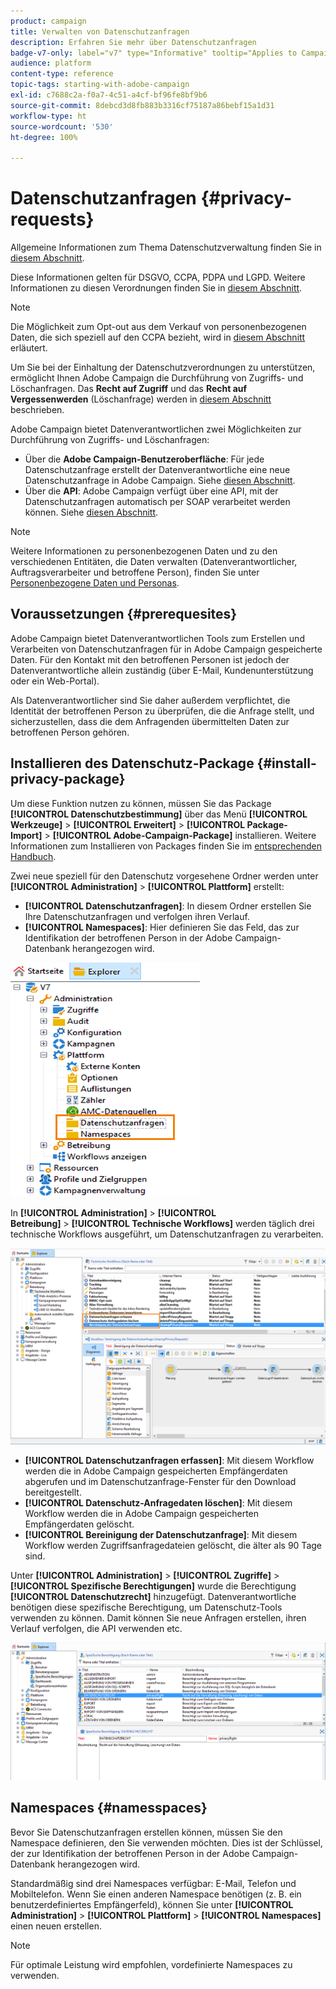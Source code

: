```yaml
---
product: campaign
title: Verwalten von Datenschutzanfragen
description: Erfahren Sie mehr über Datenschutzanfragen
badge-v7-only: label="v7" type="Informative" tooltip="Applies to Campaign Classic v7 only"
audience: platform
content-type: reference
topic-tags: starting-with-adobe-campaign
exl-id: c7688c2a-f0a7-4c51-a4cf-bf96fe8bf9b6
source-git-commit: 8debcd3d8fb883b3316cf75187a86bebf15a1d31
workflow-type: ht
source-wordcount: '530'
ht-degree: 100%

---
```


# Datenschutzanfragen {#privacy-requests}



Allgemeine Informationen zum Thema Datenschutzverwaltung finden Sie in [diesem Abschnitt](privacy-management.md).

Diese Informationen gelten für DSGVO, CCPA, PDPA und LGPD. Weitere Informationen zu diesen Verordnungen finden Sie in [diesem Abschnitt](privacy-management.md#privacy-management-regulations).

>[!NOTE]
>
>Die Möglichkeit zum Opt-out aus dem Verkauf von personenbezogenen Daten, die sich speziell auf den CCPA bezieht, wird in [diesem Abschnitt](#sale-of-personal-information-ccpa) erläutert.

<!--Installation procedures described in this document are applicable starting Campaign Classic 18.4 (build 8931+). If you are running on a previous version, refer to this [technote](https://helpx.adobe.com/campaign/kb/how-to-install-gdpr-package-on-legacy-versions.html).-->

Um Sie bei der Einhaltung der Datenschutzverordnungen zu unterstützen, ermöglicht Ihnen Adobe Campaign die Durchführung von Zugriffs- und Löschanfragen. Das **Recht auf Zugriff** und das **Recht auf Vergessenwerden** (Löschanfrage) werden in [diesem Abschnitt](privacy-management.md#right-access-forgotten) beschrieben.

Adobe Campaign bietet Datenverantwortlichen zwei Möglichkeiten zur Durchführung von Zugriffs- und Löschanfragen:

* Über die **Adobe Campaign-Benutzeroberfläche**: Für jede Datenschutzanfrage erstellt der Datenverantwortliche eine neue Datenschutzanfrage in Adobe Campaign. Siehe [diesen Abschnitt](privacy-requests-ui.md).
* Über die **API**: Adobe Campaign verfügt über eine API, mit der Datenschutzanfragen automatisch per SOAP verarbeitet werden können. Siehe [diesen Abschnitt](privacy-requests-api.md).

>[!NOTE]
>
>Weitere Informationen zu personenbezogenen Daten und zu den verschiedenen Entitäten, die Daten verwalten (Datenverantwortlicher, Auftragsverarbeiter und betroffene Person), finden Sie unter [Personenbezogene Daten und Personas](privacy-and-recommendations.md#personal-data).

## Voraussetzungen {#prerequesites}

Adobe Campaign bietet Datenverantwortlichen Tools zum Erstellen und Verarbeiten von Datenschutzanfragen für in Adobe Campaign gespeicherte Daten. Für den Kontakt mit den betroffenen Personen ist jedoch der Datenverantwortliche allein zuständig (über E-Mail, Kundenunterstützung oder ein Web-Portal).

Als Datenverantwortlicher sind Sie daher außerdem verpflichtet, die Identität der betroffenen Person zu überprüfen, die die Anfrage stellt, und sicherzustellen, dass die dem Anfragenden übermittelten Daten zur betroffenen Person gehören.

## Installieren des Datenschutz-Package {#install-privacy-package}

Um diese Funktion nutzen zu können, müssen Sie das Package **[!UICONTROL Datenschutzbestimmung]** über das Menü **[!UICONTROL Werkzeuge]** > **[!UICONTROL Erweitert]** > **[!UICONTROL Package-Import]** > **[!UICONTROL Adobe-Campaign-Package]** installieren. Weitere Informationen zum Installieren von Packages finden Sie im [entsprechenden Handbuch](../../installation/using/installing-campaign-standard-packages.md).

Zwei neue speziell für den Datenschutz vorgesehene Ordner werden unter **[!UICONTROL Administration]** > **[!UICONTROL Plattform]** erstellt:

* **[!UICONTROL Datenschutzanfragen]**: In diesem Ordner erstellen Sie Ihre Datenschutzanfragen und verfolgen ihren Verlauf.
* **[!UICONTROL Namespaces]**: Hier definieren Sie das Feld, das zur Identifikation der betroffenen Person in der Adobe Campaign-Datenbank herangezogen wird.

![](assets/privacy-folders.png)

In **[!UICONTROL Administration]** > **[!UICONTROL Betreibung]** > **[!UICONTROL Technische Workflows]** werden täglich drei technische Workflows ausgeführt, um Datenschutzanfragen zu verarbeiten.

![](assets/privacy-workflows.png)

* **[!UICONTROL Datenschutzanfragen erfassen]**: Mit diesem Workflow werden die in Adobe Campaign gespeicherten Empfängerdaten abgerufen und im Datenschutzanfrage-Fenster für den Download bereitgestellt.
* **[!UICONTROL Datenschutz-Anfragedaten löschen]**: Mit diesem Workflow werden die in Adobe Campaign gespeicherten Empfängerdaten gelöscht.
* **[!UICONTROL Bereinigung der Datenschutzanfrage]**: Mit diesem Workflow werden Zugriffsanfragedateien gelöscht, die älter als 90 Tage sind.

Unter **[!UICONTROL Administration]** > **[!UICONTROL Zugriffe]** > **[!UICONTROL Spezifische Berechtigungen]** wurde die Berechtigung **[!UICONTROL Datenschutzrecht]** hinzugefügt. Datenverantwortliche benötigen diese spezifische Berechtigung, um Datenschutz-Tools verwenden zu können. Damit können Sie neue Anfragen erstellen, ihren Verlauf verfolgen, die API verwenden etc.

![](assets/privacy-right.png)

## Namespaces {#namesspaces}

Bevor Sie Datenschutzanfragen erstellen können, müssen Sie den Namespace definieren, den Sie verwenden möchten. Dies ist der Schlüssel, der zur Identifikation der betroffenen Person in der Adobe Campaign-Datenbank herangezogen wird.

Standardmäßig sind drei Namespaces verfügbar: E-Mail, Telefon und Mobiltelefon. Wenn Sie einen anderen Namespace benötigen (z. B. ein benutzerdefiniertes Empfängerfeld), können Sie unter **[!UICONTROL Administration]** > **[!UICONTROL Plattform]** > **[!UICONTROL Namespaces]** einen neuen erstellen.

>[!NOTE]
>
>Für optimale Leistung wird empfohlen, vordefinierte Namespaces zu verwenden.
